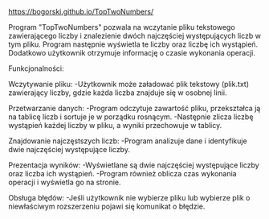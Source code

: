 https://bogorski.github.io/TopTwoNumbers/

Program "TopTwoNumbers" pozwala na wczytanie pliku tekstowego zawierającego liczby i znalezienie dwóch najczęściej występujących liczb w tym pliku. Program następnie wyświetla te liczby oraz liczbę ich wystąpień. Dodatkowo użytkownik otrzymuje informację o czasie wykonania operacji.

Funkcjonalności:

Wczytywanie pliku:
    -Użytkownik może załadować plik tekstowy (plik.txt) zawierający liczby, gdzie każda liczba znajduje się w osobnej linii.

Przetwarzanie danych:
    -Program odczytuje zawartość pliku, przekształca ją na tablicę liczb i sortuje je w porządku rosnącym.
    -Następnie zlicza liczbę wystąpień każdej liczby w pliku, a wyniki przechowuje w tablicy.

Znajdowanie najczęstszych liczb:
    -Program analizuje dane i identyfikuje dwie najczęściej występujące liczby.

Prezentacja wyników:
    -Wyświetlane są dwie najczęściej występujące liczby oraz liczba ich wystąpień.
    -Program również oblicza czas wykonania operacji i wyświetla go na stronie.
 
Obsługa błędów:
    -Jeśli użytkownik nie wybierze pliku lub wybierze plik o niewłaściwym rozszerzeniu pojawi się komunikat o błędzie.
